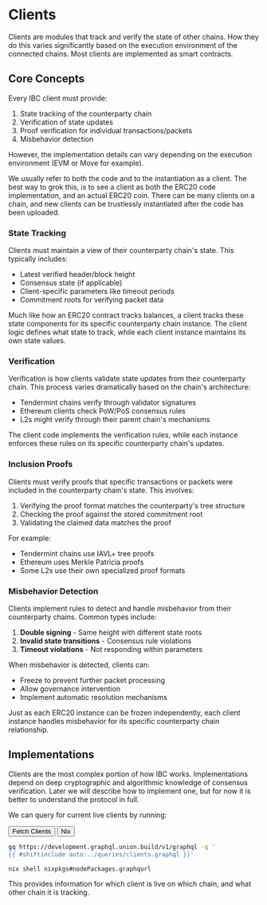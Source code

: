 # Clients

Clients are modules that track and verify the state of other chains. How they do this varies significantly based on the execution environment of the connected chains. Most clients are implemented as smart contracts.

## Core Concepts

Every IBC client must provide:

1. State tracking of the counterparty chain
1. Verification of state updates
1. Proof verification for individual transactions/packets
1. Misbehavior detection

However, the implementation details can vary depending on the execution environment (EVM or Move for example).

We usually refer to both the code and to the instantiation as a client. The best way to grok this, is to see a client
as both the ERC20 code implementation, and an actual ERC20 coin. There can be many clients on a chain, and new clients can be trustlessly instantiated after the code has been uploaded.

### State Tracking

Clients must maintain a view of their counterparty chain's state. This typically includes:

- Latest verified header/block height
- Consensus state (if applicable)
- Client-specific parameters like timeout periods
- Commitment roots for verifying packet data

Much like how an ERC20 contract tracks balances, a client tracks these state components for its specific counterparty chain instance. The client logic defines what state to track, while each client instance maintains its own state values.

### Verification

Verification is how clients validate state updates from their counterparty chain. This process varies dramatically based on the chain's architecture:

- Tendermint chains verify through validator signatures
- Ethereum clients check PoW/PoS consensus rules
- L2s might verify through their parent chain's mechanisms

The client code implements the verification rules, while each instance enforces these rules on its specific counterparty chain's updates.

### Inclusion Proofs

Clients must verify proofs that specific transactions or packets were included in the counterparty chain's state. This involves:

1. Verifying the proof format matches the counterparty's tree structure
1. Checking the proof against the stored commitment root
1. Validating the claimed data matches the proof

For example:

- Tendermint chains use IAVL+ tree proofs
- Ethereum uses Merkle Patricia proofs
- Some L2s use their own specialized proof formats

### Misbehavior Detection

Clients implement rules to detect and handle misbehavior from their counterparty chains. Common types include:

1. **Double signing** - Same height with different state roots
1. **Invalid state transitions** - Consensus rule violations
1. **Timeout violations** - Not responding within parameters

When misbehavior is detected, clients can:

- Freeze to prevent further packet processing
- Allow governance intervention
- Implement automatic resolution mechanisms

Just as each ERC20 instance can be frozen independently, each client instance handles misbehavior for its specific counterparty chain relationship.

## Implementations

Clients are the most complex portion of how IBC works. Implementations depend on deep cryptographic and algorithmic knowledge of consensus verification. Later we will describe how to implement one, but for now it is better to understand the protocol in full.

We can query for current live clients by running:

<div class="tab">
  <button class="tablinks" onclick="openTab(event, 'Command')">Fetch Clients</button>
  <button class="tablinks" onclick="openTab(event, 'Nix')">Nix</button>
</div>

<div id="Command" class="tabcontent">

```bash
gq https://development.graphql.union.build/v1/graphql -q '
{{ #shiftinclude auto:../queries/clients.graphql }}'
```

</div>

<div id="Nix" class="tabcontent">

```bash
nix shell nixpkgs#nodePackages.graphqurl
```

</div>

This provides information for which client is live on which chain, and what other chain it is tracking.
